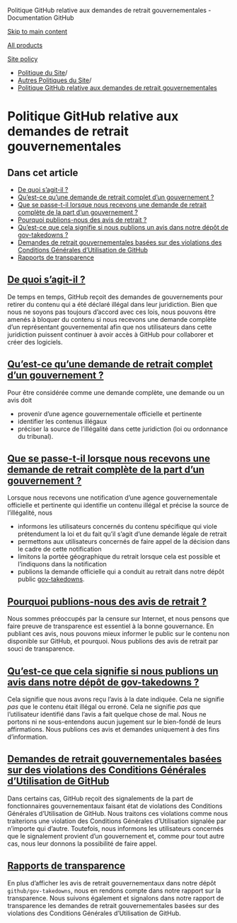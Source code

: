 Politique GitHub relative aux demandes de retrait gouvernementales - Documentation GitHub

[Skip to main content](#main-content)

[All products](/fr)

[Site policy](/site-policy)

* [Politique du Site](/fr/site-policy)/
* [Autres Politiques du Site](/fr/site-policy/other-site-policies)/
* [Politique GitHub relative aux demandes de retrait gouvernementales](/fr/site-policy/other-site-policies/github-government-takedown-policy)

Politique GitHub relative aux demandes de retrait gouvernementales
==========

Dans cet article
----------

* [De quoi s’agit-il ?](#what-is-this)
* [Qu’est-ce qu’une demande de retrait complet d’un gouvernement ?](#what-is-a-complete-government-takedown-request)
* [Que se passe-t-il lorsque nous recevons une demande de retrait complète de la part d’un gouvernement ?](#what-happens-when-we-receive-a-complete-takedown-request-from-a-government)
* [Pourquoi publions-nous des avis de retrait ?](#why-do-we-publicly-post-takedown-notices)
* [Qu’est-ce que cela signifie si nous publions un avis dans notre dépôt de gov-takedowns ?](#what-does-it-mean-if-we-post-a-notice-in-our-gov-takedowns-repository)
* [Demandes de retrait gouvernementales basées sur des violations des Conditions Générales d’Utilisation de GitHub](#government-takedowns-based-on-violations-of-githubs-terms-of-service)
* [Rapports de transparence](#transparency-reporting)

[De quoi s’agit-il ?](#what-is-this)
----------

De temps en temps, GitHub reçoit des demandes de gouvernements pour retirer du contenu qui a été déclaré illégal dans leur juridiction. Bien que nous ne soyons pas toujours d’accord avec ces lois, nous pouvons être amenés à bloquer du contenu si nous recevons une demande complète d’un représentant gouvernemental afin que nos utilisateurs dans cette juridiction puissent continuer à avoir accès à GitHub pour collaborer et créer des logiciels.

[Qu’est-ce qu’une demande de retrait complet d’un gouvernement ?](#what-is-a-complete-government-takedown-request)
----------

Pour être considérée comme une demande complète, une demande ou un avis doit

* provenir d’une agence gouvernementale officielle et pertinente
* identifier les contenus illégaux
* préciser la source de l’illégalité dans cette juridiction (loi ou ordonnance du tribunal).

[Que se passe-t-il lorsque nous recevons une demande de retrait complète de la part d’un gouvernement ?](#what-happens-when-we-receive-a-complete-takedown-request-from-a-government)
----------

Lorsque nous recevons une notification d’une agence gouvernementale officielle et pertinente qui identifie un contenu illégal et précise la source de l’illégalité, nous

* informons les utilisateurs concernés du contenu spécifique qui viole prétendument la loi et du fait qu’il s’agit d’une demande légale de retrait
* permettons aux utilisateurs concernés de faire appel de la décision dans le cadre de cette notification
* limitons la portée géographique du retrait lorsque cela est possible et l’indiquons dans la notification
* publions la demande officielle qui a conduit au retrait dans notre dépôt public [gov-takedowns](https://github.com/github/gov-takedowns).

[Pourquoi publions-nous des avis de retrait ?](#why-do-we-publicly-post-takedown-notices)
----------

Nous sommes préoccupés par la censure sur Internet, et nous pensons que faire preuve de transparence est essentiel à la bonne gouvernance. En publiant ces avis, nous pouvons mieux informer le public sur le contenu non disponible sur GitHub, et pourquoi. Nous publions des avis de retrait par souci de transparence.

[Qu’est-ce que cela signifie si nous publions un avis dans notre dépôt de gov-takedowns ?](#what-does-it-mean-if-we-post-a-notice-in-our-gov-takedowns-repository)
----------

Cela signifie que nous avons reçu l’avis à la date indiquée. Cela ne signifie *pas* que le contenu était illégal ou erroné. Cela ne signifie *pas* que l’utilisateur identifié dans l’avis a fait quelque chose de mal. Nous ne portons ni ne sous-entendons aucun jugement sur le bien-fondé de leurs affirmations. Nous publions ces avis et demandes uniquement à des fins d’information.

[Demandes de retrait gouvernementales basées sur des violations des Conditions Générales d’Utilisation de GitHub](#government-takedowns-based-on-violations-of-githubs-terms-of-service)
----------

Dans certains cas, GitHub reçoit des signalements de la part de fonctionnaires gouvernementaux faisant état de violations des Conditions Générales d’Utilisation de GitHub. Nous traitons ces violations comme nous traiterions une violation des Conditions Générales d’Utilisation signalée par n’importe qui d’autre. Toutefois, nous informons les utilisateurs concernés que le signalement provient d’un gouvernement et, comme pour tout autre cas, nous leur donnons la possibilité de faire appel.

[Rapports de transparence](#transparency-reporting)
----------

En plus d’afficher les avis de retrait gouvernementaux dans notre dépôt `github/gov-takedowns`, nous en rendons compte dans notre rapport sur la transparence. Nous suivons également et signalons dans notre rapport de transparence les demandes de retrait gouvernementales basées sur des violations des Conditions Générales d’Utilisation de GitHub.

